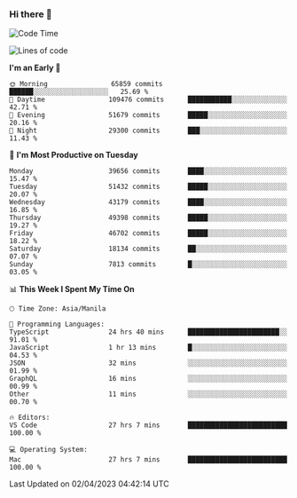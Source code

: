 ### Hi there 👋

<!--START_SECTION:waka-->
![Code Time](http://img.shields.io/badge/Code%20Time-3%2C800%20hrs%2017%20mins-blue)

![Lines of code](https://img.shields.io/badge/From%20Hello%20World%20I%27ve%20Written-101.2%20million%20lines%20of%20code-blue)

**I'm an Early 🐤** 

```text
🌞 Morning                65859 commits       ██████░░░░░░░░░░░░░░░░░░░   25.69 % 
🌆 Daytime                109476 commits      ███████████░░░░░░░░░░░░░░   42.71 % 
🌃 Evening                51679 commits       █████░░░░░░░░░░░░░░░░░░░░   20.16 % 
🌙 Night                  29300 commits       ███░░░░░░░░░░░░░░░░░░░░░░   11.43 % 
```
📅 **I'm Most Productive on Tuesday** 

```text
Monday                   39656 commits       ████░░░░░░░░░░░░░░░░░░░░░   15.47 % 
Tuesday                  51432 commits       █████░░░░░░░░░░░░░░░░░░░░   20.07 % 
Wednesday                43179 commits       ████░░░░░░░░░░░░░░░░░░░░░   16.85 % 
Thursday                 49398 commits       █████░░░░░░░░░░░░░░░░░░░░   19.27 % 
Friday                   46702 commits       █████░░░░░░░░░░░░░░░░░░░░   18.22 % 
Saturday                 18134 commits       ██░░░░░░░░░░░░░░░░░░░░░░░   07.07 % 
Sunday                   7813 commits        █░░░░░░░░░░░░░░░░░░░░░░░░   03.05 % 
```


📊 **This Week I Spent My Time On** 

```text
🕑︎ Time Zone: Asia/Manila

💬 Programming Languages: 
TypeScript               24 hrs 40 mins      ███████████████████████░░   91.01 % 
JavaScript               1 hr 13 mins        █░░░░░░░░░░░░░░░░░░░░░░░░   04.53 % 
JSON                     32 mins             ░░░░░░░░░░░░░░░░░░░░░░░░░   01.99 % 
GraphQL                  16 mins             ░░░░░░░░░░░░░░░░░░░░░░░░░   00.99 % 
Other                    11 mins             ░░░░░░░░░░░░░░░░░░░░░░░░░   00.70 % 

🔥 Editors: 
VS Code                  27 hrs 7 mins       █████████████████████████   100.00 % 

💻 Operating System: 
Mac                      27 hrs 7 mins       █████████████████████████   100.00 % 
```


 Last Updated on 02/04/2023 04:42:14 UTC
<!--END_SECTION:waka-->


<!--
**rad182/rad182** is a ✨ _special_ ✨ repository because its `README.md` (this file) appears on your GitHub profile.

Here are some ideas to get you started:

- 🔭 I’m currently working on ...
- 🌱 I’m currently learning ...
- 👯 I’m looking to collaborate on ...
- 🤔 I’m looking for help with ...
- 💬 Ask me about ...
- 📫 How to reach me: ...
- 😄 Pronouns: ...
- ⚡ Fun fact: ...
-->
